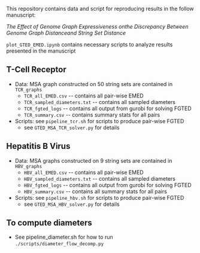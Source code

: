 This repository contains data and script for reproducing results in the follow manuscript:

*The Effect of Genome Graph Expressiveness onthe Discrepancy Between Genome Graph Distanceand String Set Distance*

`plot_GTED_EMED.ipynb` contains necessary scripts to analyze results presented in the manuscript

## T-Cell Receptor
- Data: MSA graph constructed on 50 string sets are contained in `TCR_graphs`
    - `TCR_all_EMED.csv` -- contains all pair-wise EMED
    - `TCR_sampled_diameters.txt` -- contains all sampled diameters
    - `TCR_fgted_logs` -- contains all output from gurobi for solving FGTED
    - `TCR_summary.csv` -- contains summary stats for all pairs
- Scripts: see `pipeline_tcr.sh` for scripts to produce pair-wise FGTED
    - see `GTED_MSA_TCR_solver.py` for details

## Hepatitis B Virus
- Data: MSA graphs constructed on 9 string sets are contained in `HBV_graphs`
    - `HBV_all_EMED.csv` -- contains all pair-wise EMED
    - `HBV_sampled_diameters.txt` -- contains all sampled diameters
    - `HBV_fgted_logs` -- contains all output from gurobi for solving FGTED
    - `HBV_summary.csv` -- contains all summary stats for all pairs
- Scripts: see `pipeline_hbv.sh` for scripts to produce pair-wise FGTED
    - see `GTED_MSA_HBV_solver.py` for details

## To compute diameters
- See pipeline_diameter.sh for how to run `./scripts/diameter_flow_decomp.py`
